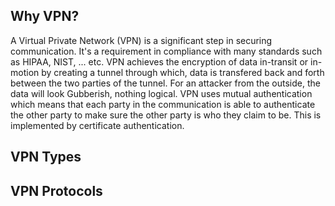 ## **Why VPN?**

A Virtual Private Network (VPN) is a significant step in securing communication. It's a requirement in compliance with many standards such as HIPAA, NIST, ... etc. VPN achieves the encryption of data in-transit or in-motion by creating a tunnel through which, data is transfered back and forth between the two parties of the tunnel. For an attacker from the outside, the data will look Gubberish, nothing logical. VPN uses mutual authentication which means that each party in the communication is able to authenticate the other party to make sure the other party is who they claim to be. This is implemented by certificate authentication.


## **VPN Types**




## **VPN Protocols**


